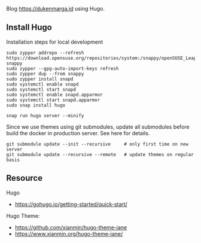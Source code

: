 Blog https://dukenmarga.id using Hugo.

## Install Hugo

Installation steps for local development

```
sudo zypper addrepo --refresh https://download.opensuse.org/repositories/system:/snappy/openSUSE_Leap_15.4 snappy
sudo zypper --gpg-auto-import-keys refresh
sudo zypper dup --from snappy
sudo zypper install snapd
sudo systemctl enable snapd
sudo systemctl start snapd
sudo systemctl enable snapd.apparmor
sudo systemctl start snapd.apparmor
sudo snap install hugo

snap run hugo server --minify
```

Since we use themes using git submodules, update all submodules before build the docker in production server. See here for details.

```
git submodule update --init --recursive     # only first time on new server
git submodule update --recursive --remote   # update themes on regular basis
```


## Resource

Hugo
- https://gohugo.io/getting-started/quick-start/

Hugo Theme:
- https://github.com/xianmin/hugo-theme-jane
- https://www.xianmin.org/hugo-theme-jane/

